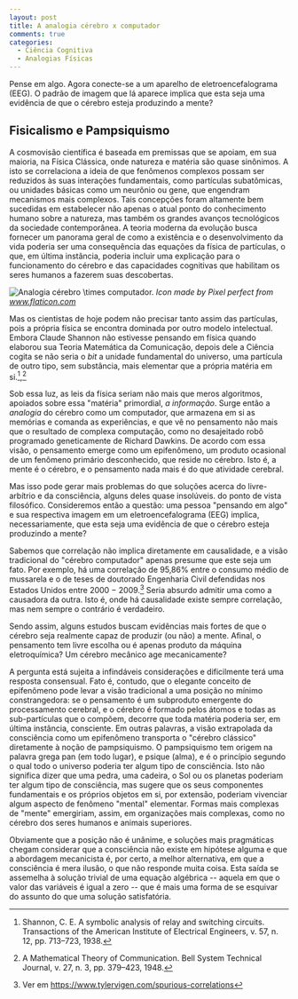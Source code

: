 ```yaml
---
layout: post
title: A analogia cérebro x computador
comments: true
categories:
  - Ciência Cognitiva
  - Analogias Físicas
---
```


Pense em algo. Agora conecte-se a um aparelho de eletroencefalograma (EEG). O padrão de imagem que lá aparece implica que esta seja uma evidência de que o cérebro esteja produzindo a mente?

## Fisicalismo e Pampsiquismo
A cosmovisão científica é baseada em premissas que se apoiam, em sua maioria, na Física Clássica, onde natureza e matéria são quase sinônimos. A isto se correlaciona a ideia de que fenômenos complexos possam ser reduzidos às suas interações fundamentais, como partículas subatômicas, ou unidades básicas como um neurônio ou gene, que engendram mecanismos mais complexos. Tais concepções foram altamente bem sucedidas em estabelecer não apenas o atual ponto do conhecimento humano sobre a natureza, mas também os grandes avanços tecnológicos da sociedade contemporânea. A teoria moderna da evolução busca fornecer um panorama geral de como a existência e o desenvolvimento da vida poderia ser uma consequência das equações da física de partículas, o que, em última instância, poderia incluir uma explicação para o funcionamento do cérebro e das capacidades cognitivas que habilitam os seres humanos a fazerem suas descobertas.

 ![Analogia cérebro $\times$ computador.](https://otelegrafo.com/images/brain-computer-interface.png)
 *Icon made by Pixel perfect from www.flaticon.com*

Mas os cientistas de hoje podem não precisar tanto assim das partículas, pois a própria física se encontra dominada por outro modelo intelectual. Embora Claude Shannon não estivesse pensando em física quando elaborou sua Teoria Matemática da Comunicação, depois dele a Ciência cogita se não seria o _bit_ a unidade fundamental do universo, uma partícula de outro tipo, sem substância, mais elementar que a própria matéria em si.[^1],[^2]

[^1]: Shannon, C. E. A symbolic analysis of relay and switching circuits. Transactions of the American Institute of Electrical Engineers, v. 57, n. 12, pp. 713–723, 1938.
[^2]: A Mathematical Theory of Communication. Bell System Technical Journal, v. 27, n. 3, pp. 379–423, 1948.

Sob essa luz, as leis da física seriam não mais que meros algoritmos, apoiados sobre essa "matéria" primordial, _a informação_. Surge então a _analogia_ do cérebro como um computador, que armazena em si as memórias e comanda as experiências, e que vê no pensamento não mais que o resultado de complexa computação, como no desajeitado robô programado geneticamente de Richard Dawkins. De acordo com essa visão, o pensamento emerge como um epifenômeno, um produto ocasional de um fenômeno primário desconhecido, que reside no cérebro. Isto é, a mente é o cérebro, e o pensamento nada mais é do que atividade cerebral.

Mas isso pode gerar mais problemas do que soluções acerca do livre-arbítrio e da consciência, alguns deles quase insolúveis. do ponto de vista filosófico. Consideremos então a questão: uma pessoa "pensando em algo" e sua respectiva imagem em um eletroencefalograma (EEG) implica, necessariamente, que esta seja uma evidência de que o cérebro esteja produzindo a mente?

Sabemos que correlação não implica diretamente em causalidade, e a visão tradicional do "cérebro computador" apenas presume que este seja um fato. Por exemplo, há uma correlação de 95,86% entre o consumo médio de mussarela e o de teses de doutorado Engenharia Civil defendidas nos Estados Unidos entre 2000 − 2009.[^3] Seria absurdo admitir uma como a causadora da outra. Isto é, onde há causalidade existe sempre correlação, mas nem sempre o contrário é verdadeiro.

[^3]: Ver em https://www.tylervigen.com/spurious-correlations

Sendo assim, alguns estudos buscam evidências mais fortes de que o cérebro seja realmente capaz de produzir (ou não) a mente. Afinal, o pensamento tem livre escolha ou é apenas produto da máquina eletroquímica? Um cérebro mecânico age mecanicamente?

A pergunta está sujeita a infindáveis considerações e dificilmente terá uma resposta consensual. Fato é, contudo, que o elegante conceito de epifenômeno pode levar a visão tradicional a uma posição no mínimo constrangedora: se o pensamento é um subproduto emergente do processamento cerebral, e o cérebro é formado pelos átomos e todas as sub-partículas que o compõem, decorre que toda matéria poderia ser, em última instância, consciente. Em outras palavras, a visão extrapolada da consciência como um epifenômeno transporta o "cérebro clássico" diretamente à noção de pampsiquismo. O pampsiquismo tem origem na palavra grega pan (em todo lugar), e psique (alma), e é o princípio segundo o qual todo o universo poderia ter algum tipo de consciência. Isto não significa dizer que uma pedra, uma cadeira, o Sol ou os planetas poderiam ter algum tipo de consciência, mas sugere que os seus componentes fundamentais e os próprios objetos em si, por extensão, poderiam vivenciar algum aspecto de fenômeno "mental" elementar. Formas mais complexas de "mente" emergiriam, assim, em organizações mais complexas, como no cérebro dos seres humanos e animais superiores.

Obviamente que a posição não é unânime, e soluções mais pragmáticas chegam considerar que a consciência não existe em hipótese alguma e que a abordagem mecanicista é, por certo, a melhor alternativa, em que a consciência é mera ilusão, o que não responde muita coisa. Esta saída se assemelha à solução trivial de uma equação algébrica -- aquela em que o valor das variáveis é igual a zero -- que é mais uma forma de se esquivar do assunto do que uma solução satisfatória.
